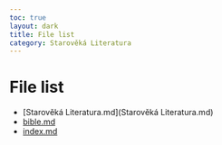 ```yaml
---
toc: true
layout: dark
title: File list 
category: Starověká Literatura 
---
```


# File list

* [Starověká Literatura.md](Starověká Literatura.md) 
* [bible.md](bible.md) 
* [index.md](index.md) 
